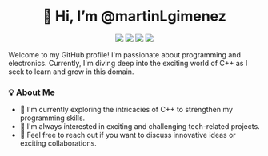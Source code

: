 <h1 align="center">👋 Hi, I’m @martinLgimenez</h1>

<p align="center">
  <img src="https://img.shields.io/badge/Programming-Passion-blue">
  <img src="https://img.shields.io/badge/Electronics-Curious-orange">
  <img src="https://img.shields.io/badge/Learning-C%2B%2B-brightgreen">
  <img src="https://img.shields.io/badge/Collaboration-Welcome-yellow">
</p>

Welcome to my GitHub profile! I'm passionate about programming and electronics. Currently, I'm diving deep into the exciting world of C++ as I seek to learn and grow in this domain.

### 💡 About Me

- 🌱 I'm currently exploring the intricacies of C++ to strengthen my programming skills.
- 👀 I'm always interested in exciting and challenging tech-related projects.
- 💬 Feel free to reach out if you want to discuss innovative ideas or exciting collaborations.

<!---
martinLgimenez/martinLgimenez is a ✨ special ✨ repository because its `README.md` (this file) appears on your GitHub profile.
You can click the Preview link to take a look at your changes.
--->
